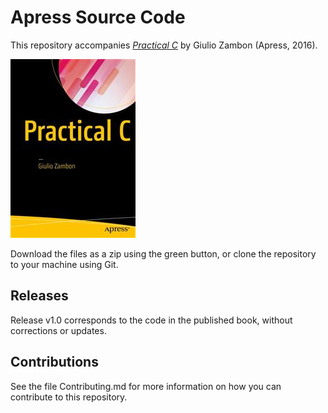 # Apress Source Code

This repository accompanies [*Practical C*](http://www.apress.com/9781484217689) by Giulio Zambon (Apress, 2016).

![Cover image](9781484217689.jpg)

Download the files as a zip using the green button, or clone the repository to your machine using Git.

## Releases

Release v1.0 corresponds to the code in the published book, without corrections or updates.

## Contributions

See the file Contributing.md for more information on how you can contribute to this repository.

